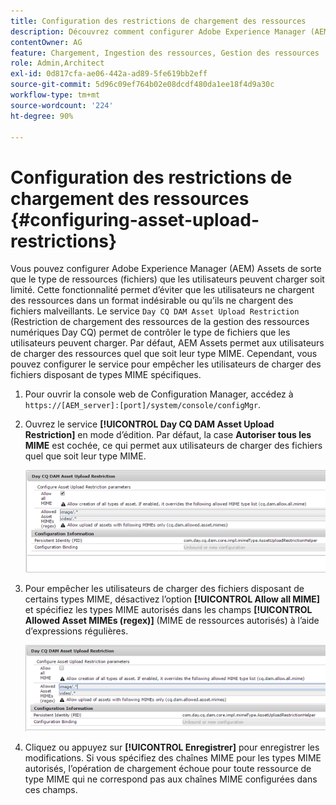 ```yaml
---
title: Configuration des restrictions de chargement des ressources
description: Découvrez comment configurer Adobe Experience Manager (AEM) Assets de sorte que le type de ressources (fichiers) que les utilisateurs peuvent télécharger soit limité.
contentOwner: AG
feature: Chargement, Ingestion des ressources, Gestion des ressources
role: Admin,Architect
exl-id: 0d817cfa-ae06-442a-ad89-5fe619bb2eff
source-git-commit: 5d96c09ef764b02e08dcdf480da1ee18f4d9a30c
workflow-type: tm+mt
source-wordcount: '224'
ht-degree: 90%

---
```


# Configuration des restrictions de chargement des ressources {#configuring-asset-upload-restrictions}

Vous pouvez configurer Adobe Experience Manager (AEM) Assets de sorte que le type de ressources (fichiers) que les utilisateurs peuvent charger soit limité. Cette fonctionnalité permet d’éviter que les utilisateurs ne chargent des ressources dans un format indésirable ou qu’ils ne chargent des fichiers malveillants. Le service `Day CQ DAM Asset Upload Restriction` (Restriction de chargement des ressources de la gestion des ressources numériques Day CQ) permet de contrôler le type de fichiers que les utilisateurs peuvent charger. Par défaut, AEM Assets permet aux utilisateurs de charger des ressources quel que soit leur type MIME. Cependant, vous pouvez configurer le service pour empêcher les utilisateurs de charger des fichiers disposant de types MIME spécifiques.

1. Pour ouvrir la console web de Configuration Manager, accédez à `https://[AEM_server]:[port]/system/console/configMgr`.
1. Ouvrez le service **[!UICONTROL Day CQ DAM Asset Upload Restriction]** en mode d’édition. Par défaut, la case **Autoriser tous les MIME** est cochée, ce qui permet aux utilisateurs de charger des fichiers quel que soit leur type MIME.

   ![chlimage_1-378](assets/chlimage_1-378.png)

1. Pour empêcher les utilisateurs de charger des fichiers disposant de certains types MIME, désactivez l’option **[!UICONTROL Allow all MIME]** et spécifiez les types MIME autorisés dans les champs **[!UICONTROL Allowed Asset MIMEs (regex)]** (MIME de ressources autorisés) à l’aide d’expressions régulières.

   ![chlimage_1-379](assets/chlimage_1-379.png)

1. Cliquez ou appuyez sur **[!UICONTROL Enregistrer]** pour enregistrer les modifications. Si vous spécifiez des chaînes MIME pour les types MIME autorisés, l’opération de chargement échoue pour toute ressource de type MIME qui ne correspond pas aux chaînes MIME configurées dans ces champs.
